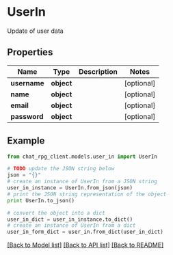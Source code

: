 # UserIn

Update of user data

## Properties
Name | Type | Description | Notes
------------ | ------------- | ------------- | -------------
**username** | **object** |  | [optional] 
**name** | **object** |  | [optional] 
**email** | **object** |  | [optional] 
**password** | **object** |  | [optional] 

## Example

```python
from chat_rpg_client.models.user_in import UserIn

# TODO update the JSON string below
json = "{}"
# create an instance of UserIn from a JSON string
user_in_instance = UserIn.from_json(json)
# print the JSON string representation of the object
print UserIn.to_json()

# convert the object into a dict
user_in_dict = user_in_instance.to_dict()
# create an instance of UserIn from a dict
user_in_form_dict = user_in.from_dict(user_in_dict)
```
[[Back to Model list]](../README.md#documentation-for-models) [[Back to API list]](../README.md#documentation-for-api-endpoints) [[Back to README]](../README.md)


